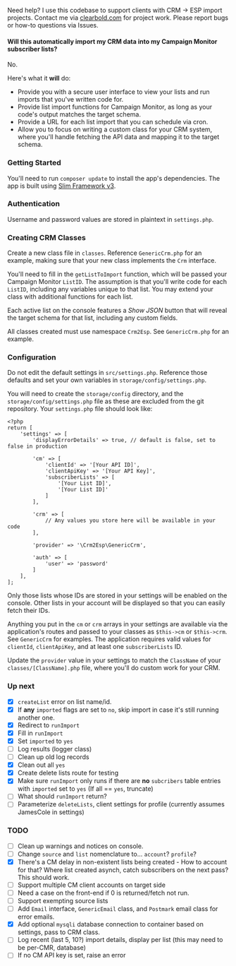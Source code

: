 Need help? I use this codebase to support clients with CRM &rarr; ESP import projects. Contact me via <a href="http://clearbold.com">clearbold.com</a> for project work. Please report bugs or how-to questions via Issues.

#### Will this automatically import my CRM data into my Campaign Monitor subscriber lists?

No.

Here's what it **will** do:

* Provide you with a secure user interface to view your lists and run imports that you've written code for.
* Provide list import functions for Campaign Monitor, as long as your code's output matches the target schema.
* Provide a URL for each list import that you can schedule via cron.
* Allow you to focus on writing a custom class for your CRM system, where you'll handle fetching the API data and mapping it to the target schema.

### Getting Started

You'll need to run `composer update` to install the app's dependencies. The app is built using [Slim Framework v3](http://slimframework.com).

### Authentication

Username and password values are stored in plaintext in `settings.php`.

### Creating CRM Classes

Create a new class file in `classes`. Reference `GenericCrm.php` for an example, making sure that your new class implements the `Crm` interface.

You'll need to fill in the `getListToImport` function, which will be passed your Campaign Monitor `ListID`. The assumption is that you'll write code for each `ListID`, including any variables unique to that list. You may extend your class with additional functions for each list.

Each active list on the console features a *Show JSON* button that will reveal the target schema for that list, including any custom fields.

All classes created must use namespace `Crm2Esp`. See `GenericCrm.php` for an example.

### Configuration

Do not edit the default settings in `src/settings.php`. Reference those defaults and set your own variables in `storage/config/settings.php`.

You will need to create the `storage/config` directory, and the `storage/config/settings.php` file as these are excluded from the git repository. Your `settings.php` file should look like:

```
<?php
return [
    'settings' => [
        'displayErrorDetails' => true, // default is false, set to false in production

        'cm' => [
            'clientId' => '[Your API ID]',
            'clientApiKey' => '[Your API Key]',
            'subscriberLists' => [
                '[Your List ID]',
                '[Your List ID]'
            ]
        ],

        'crm' => [
            // Any values you store here will be available in your code
        ],

        'provider' => '\Crm2Esp\GenericCrm',

        'auth' => [
            'user' => 'password'
        ]
    ],
];
```

Only those lists whose IDs are stored in your settings will be enabled on the console. Other lists in your account will be displayed so that you can easily fetch their IDs.

Anything you put in the `cm` or `crm` arrays in your settings are available via the application's routes and passed to your classes as `$this->cm` or `$this->crm`. See `GenericCrm` for examples. The application requires valid values for `clientId`, `clientApiKey`, and at least one `subscriberLists` ID.

Update the `provider` value in your settings to match the `ClassName` of your `classes/[ClassName].php` file, where you'll do custom work for your CRM.

### Up next

* [x] `createList` error on list name/id.
* [x] If **any** `imported` flags are set to `no`, skip import in case it's still running another one.
* [x] Redirect to `runImport`
* [x] Fill in `runImport`
* [x] Set `imported` to `yes`
* [ ] Log results (logger class)
* [ ] Clean up old log records
* [x] Clean out all `yes`
* [x] Create delete lists route for testing
* [x] Make sure `runImport` only runs if there are **no** `subcribers` table entries with `imported` set to `yes` (If all == `yes`, truncate)
* [ ] What should `runImport` return?
* [ ] Parameterize `deleteLists`, client settings for profile (currently assumes JamesCole in settings)

### TODO

* [ ] Clean up warnings and notices on console.
* [ ] Change `source` and `list` nomenclature to... `account`? `profile`?
* [x] There's a CM delay in non-existent lists being created - How to account for that? Where list created asynch, catch subscribers on the next pass? This should work.
* [ ] Support multiple CM client accounts on target side
* [ ] Need a case on the front-end if 0 is returned/fetch not run.
* [ ] Support exempting source lists
* [ ] Add `Email` interface, `GenericEmail` class, and `Postmark` email class for error emails.
* [x] Add optional `mysqli` database connection to container based on settings, pass to CRM class.
* [ ] Log recent (last 5, 10?) import details, display per list (this may need to be per-CMR, database)
* [ ] If no CM API key is set, raise an error
